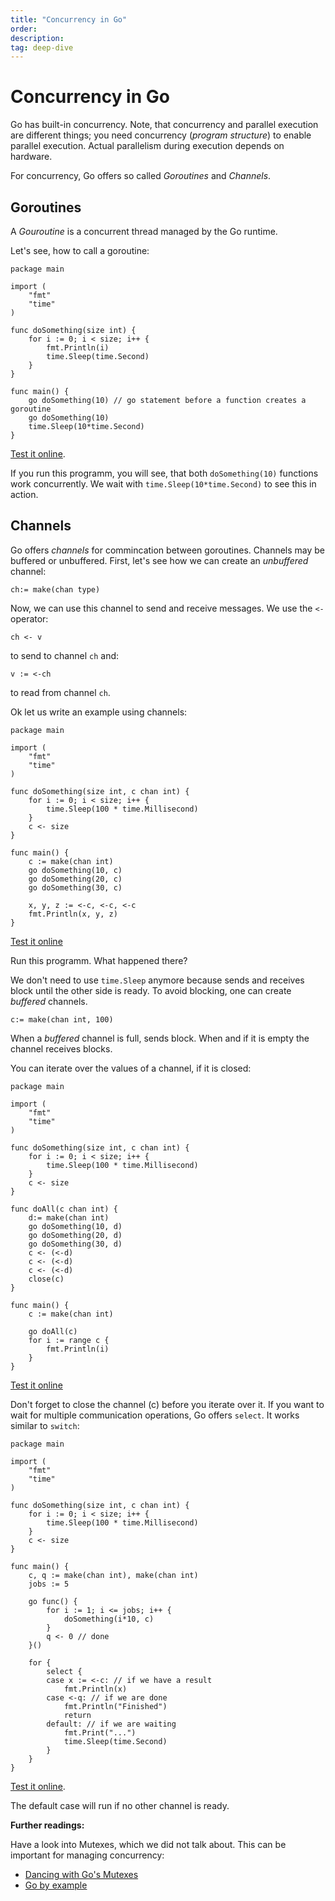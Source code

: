 ```yaml
---
title: "Concurrency in Go"
order: 
description: 
tag: deep-dive
---
```


# Concurrency in Go

Go has built-in concurrency. Note, that concurrency and parallel execution are different things; you need concurrency (*program structure*) to enable parallel execution. Actual parallelism during execution depends on hardware. 

For concurrency, Go offers so called *Goroutines* and *Channels*.

## Goroutines

A *Gouroutine* is a concurrent thread managed by the Go runtime. 

Let's see, how to call a goroutine:

```golang
package main

import (
    "fmt"
    "time"
)

func doSomething(size int) {
    for i := 0; i < size; i++ {
        fmt.Println(i)
        time.Sleep(time.Second)
    }
}

func main() {
    go doSomething(10) // go statement before a function creates a goroutine
    go doSomething(10)
    time.Sleep(10*time.Second)
}

```

<HighlightBox type="tip">

[Test it online](https://go.dev/play/p/6c1vJ2Xz9WB).

</HighlightBox>

If you run this programm, you will see, that both `doSomething(10)` functions work concurrently. We wait with `time.Sleep(10*time.Second)` to see this in action. 

## Channels

Go offers *channels* for commincation between goroutines. Channels may be buffered or unbuffered. First, let's see how we can create an *unbuffered* channel:

```golang
ch:= make(chan type)
```

Now, we can use this channel to send and receive messages. We use the `<-` operator:

```golang
ch <- v
```

to send to channel `ch` and:

```golang
v := <-ch
```

to read from channel `ch`.

Ok let us write an example using channels:

```golang
package main

import (
    "fmt"
    "time"
)

func doSomething(size int, c chan int) {
    for i := 0; i < size; i++ {
        time.Sleep(100 * time.Millisecond)
    }
    c <- size
}

func main() {
    c := make(chan int)
    go doSomething(10, c)
    go doSomething(20, c)
    go doSomething(30, c)
    
    x, y, z := <-c, <-c, <-c
    fmt.Println(x, y, z)
}
```

<HighlightBox type="tip">

[Test it online](https://go.dev/play/p/MYdZRhyG36y)

</HighlightBox>

Run this programm. What happened there?

We don't need to use `time.Sleep` anymore because sends and receives block until the other side is ready. To avoid blocking, one can create *buffered* channels.

```golang
c:= make(chan int, 100)
```

When a *buffered* channel is full, sends block. When and if it is empty the channel receives blocks.

You can iterate over the values of a channel, if it is closed:

```golang
package main

import (
    "fmt"
    "time"
)

func doSomething(size int, c chan int) {
    for i := 0; i < size; i++ {
        time.Sleep(100 * time.Millisecond)
    }
    c <- size
}

func doAll(c chan int) {
    d:= make(chan int)
    go doSomething(10, d)
    go doSomething(20, d)
    go doSomething(30, d)
    c <- (<-d)
    c <- (<-d)
    c <- (<-d)
    close(c)
}

func main() {
    c := make(chan int)
    
    go doAll(c)
    for i := range c {
        fmt.Println(i)
    }
}
```

<HighlightBox type="tip">

[Test it online](https://go.dev/play/p/uYYXtXOO-72)

</HighlightBox>

Don't forget to close the channel (c) before you iterate over it. If you want to wait for multiple communication operations, Go offers `select`. It works similar to `switch`:

```golang
package main

import (
    "fmt"
    "time"
)

func doSomething(size int, c chan int) {
    for i := 0; i < size; i++ {
        time.Sleep(100 * time.Millisecond)
    }
    c <- size
}

func main() {
    c, q := make(chan int), make(chan int)
    jobs := 5

    go func() {
        for i := 1; i <= jobs; i++ {
            doSomething(i*10, c)
        }
        q <- 0 // done
    }()

    for {
        select {
        case x := <-c: // if we have a result
            fmt.Println(x)
        case <-q: // if we are done
            fmt.Println("Finished")
            return
        default: // if we are waiting
            fmt.Print("...")
            time.Sleep(time.Second)
        }
    }
}
```

<HighlightBox type="tip">

[Test it online](https://go.dev/play/p/BExHhvrWp5Z).

</HighlightBox>

The default case will run if no other channel is ready. 

<HighlightBox type="reading">

**Further readings:**

Have a look into Mutexes, which we did not talk about. This can be important for managing concurrency:

* [Dancing with Go's Mutexes](https://hackernoon.com/dancing-with-go-s-mutexes-92407ae927bf)
* [Go by example](https://gobyexample.com/mutexes)

</HighlightBox>